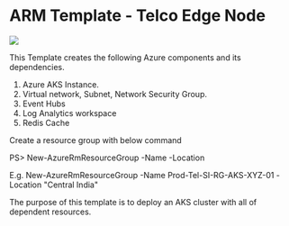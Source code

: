 # ARM Template - Telco Edge Node

<a href="https://portal.azure.com/#create/Microsoft.Template/uri/https%3A%2F%2Fraw.githubusercontent.com%2FTanla%2FEdgeNode-Deployment-Telco%2Fmaster%2Fazuredeploy.json" target="_blank">
    <img src="https://aka.ms/deploytoazurebutton"/>
</a>

This Template creates the following Azure components and its dependencies.

1. Azure AKS Instance.
2. Virtual network, Subnet, Network Security Group.
3. Event Hubs
4. Log Analytics workspace
5. Redis Cache
 
Create a resource group with below command

PS> New-AzureRmResourceGroup -Name <Resource-Group-Name> -Location <Azure-Region>
    
E.g. New-AzureRmResourceGroup -Name Prod-Tel-SI-RG-AKS-XYZ-01 -Location "Central India"

The purpose of this template is to deploy an AKS cluster with all of dependent resources.
